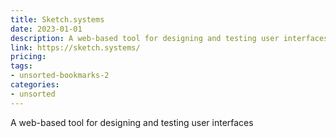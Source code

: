 ```yaml
---
title: Sketch.systems
date: 2023-01-01
description: A web-based tool for designing and testing user interfaces
link: https://sketch.systems/
pricing: 
tags: 
- unsorted-bookmarks-2 
categories: 
- unsorted 
---
```


A web-based tool for designing and testing user interfaces